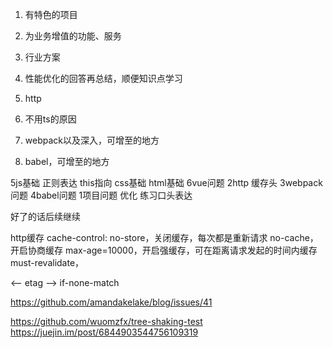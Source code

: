<!--
 * @description: 
 * @author: xiangrong.liu
 * @Date: 2020-06-17 14:46:37
 * @LastEditors: xiangrong.liu
 * @LastEditTime: 2020-08-26 15:11:16
--> 
1. 有特色的项目
2. 为业务增值的功能、服务
3. 行业方案

1. 性能优化的回答再总结，顺便知识点学习
2. http
3. 不用ts的原因
4. webpack以及深入，可增至的地方
5. babel，可增至的地方

5js基础
    正则表达
    this指向
css基础
html基础
6vue问题
2http
    缓存头
3webpack问题
4babel问题
1项目问题
优化
    练习口头表达

好了的话后续继续

http缓存
cache-control: 
    no-store，关闭缓存，每次都是重新请求
    no-cache，开启协商缓存
    max-age=10000，开启强缓存，可在距离请求发起的时间内缓存
    must-revalidate，

<-- etag
--> if-none-match

https://github.com/amandakelake/blog/issues/41

https://github.com/wuomzfx/tree-shaking-test
https://juejin.im/post/6844903544756109319
